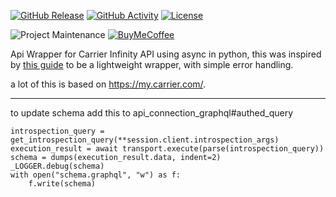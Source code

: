 [![GitHub Release][releases-shield]][releases]
[![GitHub Activity][commits-shield]][commits]
[![License][license-shield]](LICENSE)

![Project Maintenance][maintenance-shield]
[![BuyMeCoffee][buymecoffeebadge]][buymecoffee]


Api Wrapper for Carrier Infinity API using async in python, this was inspired by [this guide](https://developers.home-assistant.io/docs/api_lib_index) to be a lightweight wrapper, with simple error handling.

a lot of this is based on https://my.carrier.com/.

***

[carrier_api]: https://github.com/dahlb/carrier_api
[commits-shield]: https://img.shields.io/github/commit-activity/y/dahlb/carrier_api.svg?style=for-the-badge
[commits]: https://github.com/dahlb/carrier_api/commits/main
[forum]: https://community.home-assistant.io/
[license-shield]: https://img.shields.io/github/license/dahlb/carrier_api.svg?style=for-the-badge
[maintenance-shield]: https://img.shields.io/badge/maintainer-Bren%20Dahl%20%40dahlb-blue.svg?style=for-the-badge
[releases-shield]: https://img.shields.io/github/release/dahlb/carrier_api.svg?style=for-the-badge
[releases]: https://github.com/dahlb/carrier_api/releases
[buymecoffee]: https://www.buymeacoffee.com/dahlb
[buymecoffeebadge]: https://img.shields.io/badge/buy%20me%20a%20coffee-donate-yellow.svg?style=for-the-badge


to update schema add this to api_connection_graphql#authed_query
```
introspection_query = get_introspection_query(**session.client.introspection_args)
execution_result = await transport.execute(parse(introspection_query))
schema = dumps(execution_result.data, indent=2)
_LOGGER.debug(schema)
with open("schema.graphql", "w") as f:
    f.write(schema)
```